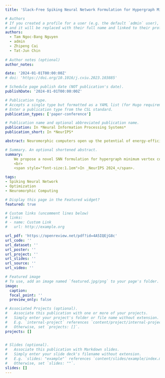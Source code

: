 ```yaml
---
title: 'Slack-Free Spiking Neural Network Formulation for Hypergraph Minimum Vertex Cover'

# Authors
# If you created a profile for a user (e.g. the default `admin` user), write the username (folder name) here
# and it will be replaced with their full name and linked to their profile.
authors:
  - Tam Ngoc-Bang Nguyen
  - admin
  - Zhipeng Cai
  - Tat-Jun Chin
  
# Author notes (optional)
author_notes:

date: '2024-01-01T00:00:00Z'
# doi: 'https://doi.org/10.1016/j.cviu.2023.103885'

# Schedule page publish date (NOT publication's date).
publishDate: '2024-01-01T00:00:00Z'

# Publication type.
# Accepts a single type but formatted as a YAML list (for Hugo requirements).
# Enter a publication type from the CSL standard.
publication_types: ['paper-conference']

# Publication name and optional abbreviated publication name.
publication: In *Neural Information Processing Systems*
publication_short: In *NeurIPS*

abstract: Neuromorphic computers open up the potential of energy-efficient computation using spiking neural networks (SNN), which consist of neurons that exchange spike-based information asynchronously. In particular, SNNs have shown promise in solving combinatorial optimization. Underpinning the SNN methods is the concept of energy minimization of an Ising model, which is closely related to quadratic unconstrained binary optimization (QUBO). Thus, the starting point for many SNN methods is reformulating the target problem as QUBO, then executing an SNN-based QUBO solver. For many combinatorial problems, the reformulation entails introducing penalty terms, potentially with slack variables, that implement feasibility constraints in the QUBO objective. For more complex problems such as hypergraph minimum vertex cover (HMVC), numerous slack variables are introduced which drastically increase the search domain and reduce the effectiveness of the SNN solver. In this paper, we propose a novel SNN formulation for HMVC. Rather than using penalty terms with slack variables, our SNN architecture introduces additional spiking neurons with a constraint checking and correction mechanism that encourages convergence to feasible solutions. In effect, our method obviates the need for reformulating HMVC as QUBO. Experiments on neuromorphic hardware show that our method consistently yielded high quality solutions for HMVC on real and synthetic instances where the SNN-based QUBO solver often failed, while consuming measurably less energy than global solvers on CPU.

# Summary. An optional shortened abstract.
summary: 
    We propose a novel SNN formulation for hypergraph minimum vertex cover, which achieves high-quality solutions with reduced energy consumption efficiently.
    <br>
    <span style="font-size:1.1em">In _NeurIPS 2024_</span>. 

tags: 
- Spiking Neural Network
- Optimization
- Neuromorphic Computing

# Display this page in the Featured widget?
featured: true

# Custom links (uncomment lines below)
# links:
# - name: Custom Link
#   url: http://example.org

url_pdf: 'https://openreview.net/pdf?id=4A5IQEjG8c'
url_code: ''
url_dataset: ''
url_poster: ''
url_project: ''
url_slides: ''
url_source: ''
url_video: ''

# Featured image
# To use, add an image named `featured.jpg/png` to your page's folder.
image:
  caption: 
  focal_point: ''
  preview_only: false

# Associated Projects (optional).
#   Associate this publication with one or more of your projects.
#   Simply enter your project's folder or file name without extension.
#   E.g. `internal-project` references `content/project/internal-project/index.md`.
#   Otherwise, set `projects: []`.
projects: []
  

# Slides (optional).
#   Associate this publication with Markdown slides.
#   Simply enter your slide deck's filename without extension.
#   E.g. `slides: "example"` references `content/slides/example/index.md`.
#   Otherwise, set `slides: ""`.
slides: []
---
```

